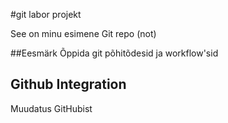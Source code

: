#git labor projekt

See on minu esimene Git repo (not)

##Eesmärk
Õppida git põhitõdesid ja workflow'sid


## Github Integration
Muudatus GitHubist
